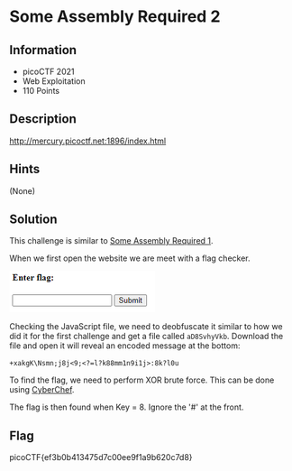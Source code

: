 # Some Assembly Required 2

## Information

- picoCTF 2021
- Web Exploitation
- 110 Points

## Description

http://mercury.picoctf.net:1896/index.html

## Hints

(None)

## Solution

This challenge is similar to [Some Assembly Required 1](/web-exploitation/some-assembly-required-1/some-assembly-required-1.md).

When we first open the website we are meet with a flag checker.

![initial webpage](images/initial.PNG)

Checking the JavaScript file, we need to deobfuscate it similar to how we did it for the first challenge and get a file called `aD8SvhyVkb`. Download the file and open it will reveal an encoded message at the bottom:

```
+xakgK\Nsmn;j8j<9;<?=l?k88mm1n9i1j>:8k?l0u
```

To find the flag, we need to perform XOR brute force. This can be done using [CyberChef](<https://gchq.github.io/CyberChef/#recipe=XOR_Brute_Force(1,100,0,'Standard',false,true,false,'')>).

The flag is then found when Key = 8. Ignore the '#' at the front.

## Flag

picoCTF{ef3b0b413475d7c00ee9f1a9b620c7d8}
